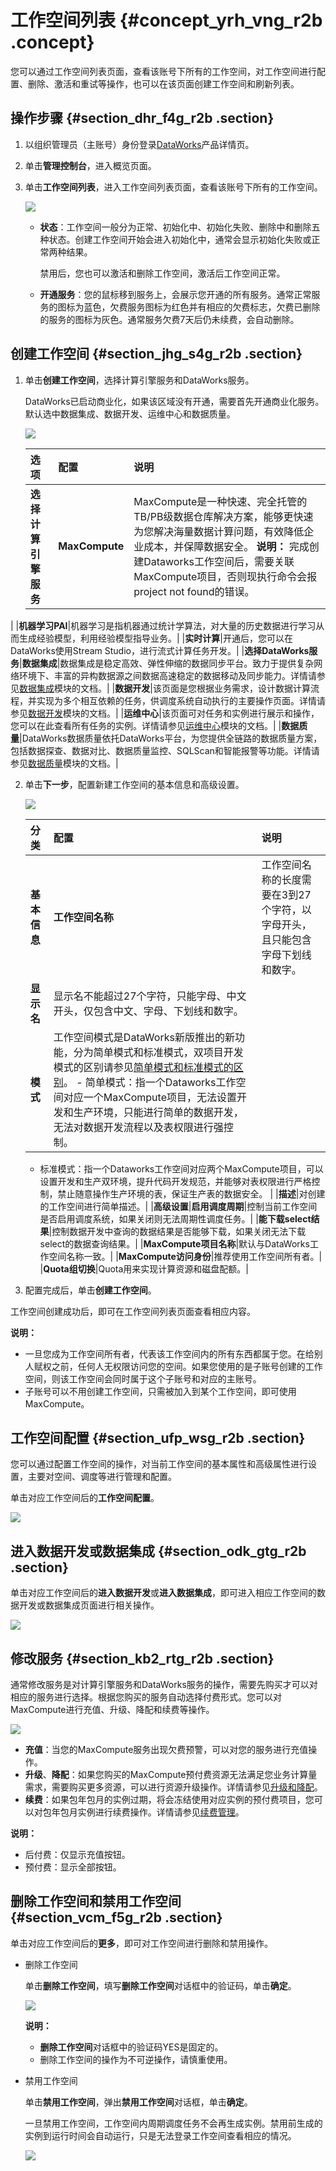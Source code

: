 # 工作空间列表 {#concept_yrh_vng_r2b .concept}

您可以通过工作空间列表页面，查看该账号下所有的工作空间，对工作空间进行配置、删除、激活和重试等操作，也可以在该页面创建工作空间和刷新列表。

## 操作步骤 {#section_dhr_f4g_r2b .section}

1.  以组织管理员（主账号）身份登录[DataWorks](https://www.alibabacloud.com/product/ide)产品详情页。
2.  单击**管理控制台**，进入概览页面。
3.  单击**工作空间列表**，进入工作空间列表页面，查看该账号下所有的工作空间。

    ![](http://static-aliyun-doc.oss-cn-hangzhou.aliyuncs.com/assets/img/16187/15628930108729_zh-CN.jpg)

    -   **状态**：工作空间一般分为正常、初始化中、初始化失败、删除中和删除五种状态。创建工作空间开始会进入初始化中，通常会显示初始化失败或正常两种结果。

        禁用后，您也可以激活和删除工作空间，激活后工作空间正常。

    -   **开通服务**：您的鼠标移到服务上，会展示您开通的所有服务。通常正常服务的图标为蓝色，欠费服务图标为红色并有相应的欠费标志，欠费已删除的服务的图标为灰色。通常服务欠费7天后仍未续费，会自动删除。

## 创建工作空间 {#section_jhg_s4g_r2b .section}

1.  单击**创建工作空间**，选择计算引擎服务和DataWorks服务。

    DataWorks已启动商业化，如果该区域没有开通，需要首先开通商业化服务。默认选中数据集成、数据开发、运维中心和数据质量。

    ![](http://static-aliyun-doc.oss-cn-hangzhou.aliyuncs.com/assets/img/16187/15628930108730_zh-CN.png)

    |选项|配置|说明|
    |:-|:-|:-|
    |**选择计算引擎服务**|**MaxCompute**|MaxCompute是一种快速、完全托管的TB/PB级数据仓库解决方案，能够更快速为您解决海量数据计算问题，有效降低企业成本，并保障数据安全。 **说明：** 完成创建Dataworks工作空间后，需要关联MaxCompute项目，否则现执行命令会报project not found的错误。

 |
    |**机器学习PAI**|机器学习是指机器通过统计学算法，对大量的历史数据进行学习从而生成经验模型，利用经验模型指导业务。|
    |**实时计算**|开通后，您可以在DataWorks使用Stream Studio，进行流式计算任务开发。|
    |**选择DataWorks服务**|**数据集成**|数据集成是稳定高效、弹性伸缩的数据同步平台。致力于提供复杂网络环境下、丰富的异构数据源之间数据高速稳定的数据移动及同步能力。详情请参见[数据集成](intl.zh-CN/使用指南/数据集成/数据集成简介/数据集成概述.md#)模块的文档。|
    |**数据开发**|该页面是您根据业务需求，设计数据计算流程，并实现为多个相互依赖的任务，供调度系统自动执行的主要操作页面。详情请参见[数据开发](intl.zh-CN/使用指南/数据开发/解决方案.md#)模块的文档。|
    |**运维中心**|该页面可对任务和实例进行展示和操作，您可以在此查看所有任务的实例。详情请参见[运维中心](intl.zh-CN/使用指南/运维中心/运维中心概述.md#)模块的文档。|
    |**数据质量**|DataWorks数据质量依托DataWorks平台，为您提供全链路的数据质量方案，包括数据探查、数据对比、数据质量监控、SQLScan和智能报警等功能。详情请参见[数据质量](intl.zh-CN/使用指南/数据质量/数据质量概述.md#)模块的文档。|

2.  单击**下一步**，配置新建工作空间的基本信息和高级设置。

    ![](http://static-aliyun-doc.oss-cn-hangzhou.aliyuncs.com/assets/img/16187/15628930108731_zh-CN.png)

    |分类|配置|说明|
    |:-|:-|:-|
    |**基本信息**|**工作空间名称**|工作空间名称的长度需要在3到27个字符，以字母开头，且只能包含字母下划线和数字。|
    |**显示名**|显示名不能超过27个字符，只能字母、中文开头，仅包含中文、字母、下划线和数字。|
    |**模式**|工作空间模式是DataWorks新版推出的新功能，分为简单模式和标准模式，双项目开发模式的区别请参见[简单模式和标准模式的区别](../../../../intl.zh-CN/产品简介/简单模式和标准模式的区别.md#)。     -   简单模式：指一个Dataworks工作空间对应一个MaxCompute项目，无法设置开发和生产环境，只能进行简单的数据开发，无法对数据开发流程以及表权限进行强控制。
    -   标准模式：指一个Dataworks工作空间对应两个MaxCompute项目，可以设置开发和生产双环境，提升代码开发规范，并能够对表权限进行严格控制，禁止随意操作生产环境的表，保证生产表的数据安全。
 |
    |**描述**|对创建的工作空间进行简单描述。|
    |**高级设置**|**启用调度周期**|控制当前工作空间是否启用调度系统，如果关闭则无法周期性调度任务。|
    |**能下载select结果**|控制数据开发中查询的数据结果是否能够下载，如果关闭无法下载select的数据查询结果。|
    |**MaxCompute项目名称**|默认与DataWorks工作空间名称一致。|
    |**MaxCompute访问身份**|推荐使用工作空间所有者。|
    |**Quota组切换**|Quota用来实现计算资源和磁盘配额。|

3.  配置完成后，单击**创建工作空间**。

工作空间创建成功后，即可在工作空间列表页面查看相应内容。

**说明：** 

-   一旦您成为工作空间所有者，代表该工作空间内的所有东西都属于您。在给别人赋权之前，任何人无权限访问您的空间。如果您使用的是子账号创建的工作空间，则该工作空间会同时属于这个子账号和对应的主账号。
-   子账号可以不用创建工作空间，只需被加入到某个工作空间，即可使用MaxCompute。

## 工作空间配置 {#section_ufp_wsg_r2b .section}

您可以通过配置工作空间的操作，对当前工作空间的基本属性和高级属性进行设置，主要对空间、调度等进行管理和配置。

单击对应工作空间后的**工作空间配置**。

![](http://static-aliyun-doc.oss-cn-hangzhou.aliyuncs.com/assets/img/16187/15628930108733_zh-CN.jpg)

## 进入数据开发或数据集成 {#section_odk_gtg_r2b .section}

单击对应工作空间后的**进入数据开发**或**进入数据集成**，即可进入相应工作空间的数据开发或数据集成页面进行相关操作。

![](http://static-aliyun-doc.oss-cn-hangzhou.aliyuncs.com/assets/img/16187/15628930108734_zh-CN.jpg)

## 修改服务 {#section_kb2_rtg_r2b .section}

通常修改服务是对计算引擎服务和DataWorks服务的操作，需要先购买才可以对相应的服务进行选择。根据您购买的服务自动选择付费形式。您可以对MaxCompute进行充值、升级、降配和续费等操作。

![](http://static-aliyun-doc.oss-cn-hangzhou.aliyuncs.com/assets/img/16187/15628930108735_zh-CN.jpg)

-   **充值**：当您的MaxCompute服务出现欠费预警，可以对您的服务进行充值操作。
-   **升级**、**降配**：如果您购买的MaxCompute预付费资源无法满足您业务计算量需求，需要购买更多资源，可以进行资源升级操作。详情请参见[升级和降配](../../../../intl.zh-CN/产品定价/升级和降配.md#)。
-   **续费**：如果包年包月的实例过期，将会冻结使用对应实例的预付费项目，您可以对包年包月实例进行续费操作。详情请参见[续费管理](../../../../intl.zh-CN/产品定价/续费管理.md#)。

**说明：** 

-   后付费：仅显示充值按钮。
-   预付费：显示全部按钮。

## 删除工作空间和禁用工作空间 {#section_vcm_f5g_r2b .section}

单击对应工作空间后的**更多**，即可对工作空间进行删除和禁用操作。

-   删除工作空间

    单击**删除工作空间**，填写**删除工作空间**对话框中的验证码，单击**确定**。

    ![](http://static-aliyun-doc.oss-cn-hangzhou.aliyuncs.com/assets/img/16187/15628930108737_zh-CN.jpg)

    **说明：** 

    -   **删除工作空间**对话框中的验证码YES是固定的。
    -   删除工作空间的操作为不可逆操作，请慎重使用。
-   禁用工作空间

    单击**禁用工作空间**，弹出**禁用工作空间**对话框，单击**确定**。

    一旦禁用工作空间，工作空间内周期调度任务不会再生成实例。禁用前生成的实例到运行时间会自动运行，只是无法登录工作空间查看相应的情况。

    ![](http://static-aliyun-doc.oss-cn-hangzhou.aliyuncs.com/assets/img/16187/15628930108738_zh-CN.jpg)


